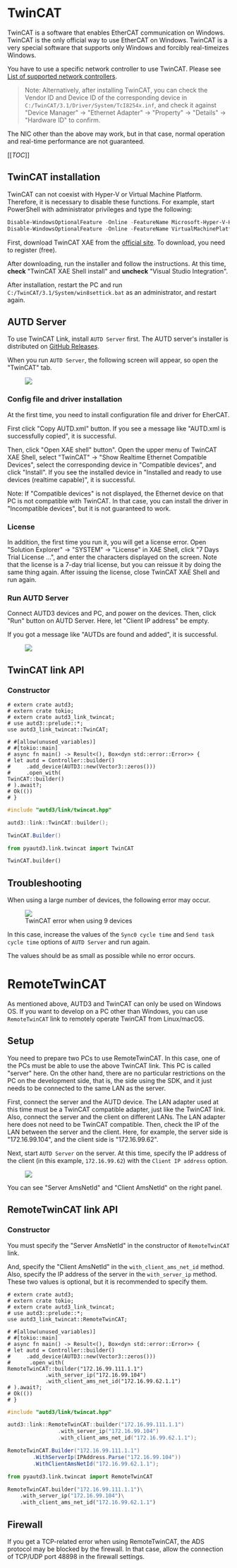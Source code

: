 # TwinCAT

TwinCAT is a software that enables EtherCAT communication on Windows.
TwinCAT is the only official way to use EtherCAT on Windows.
TwinCAT is a very special software that supports only Windows and forcibly real-timeizes Windows.

You have to use a specific network controller to use TwinCAT.
Please see [List of supported network controllers](https://infosys.beckhoff.com/english.php?content=../content/1033/tc3_overview/9309844363.html&id=).

> Note: Alternatively, after installing TwinCAT, you can check the Vendor ID and Device ID of the corresponding device in `C:/TwinCAT/3.1/Driver/System/TcI8254x.inf`, and check it against "Device Manager" → "Ethernet Adapter" → "Property" → "Details" → "Hardware ID" to confirm.

The NIC other than the above may work, but in that case, normal operation and real-time performance are not guaranteed.

[[_TOC_]]

## TwinCAT installation

TwinCAT can not coexist with Hyper-V or Virtual Machine Platform.
Therefore, it is necessary to disable these functions.
For example, start PowerShell with administrator privileges and type the following:

```PowerShell
Disable-WindowsOptionalFeature -Online -FeatureName Microsoft-Hyper-V-Hypervisor
Disable-WindowsOptionalFeature -Online -FeatureName VirtualMachinePlatform
```

First, download TwinCAT XAE from the [official site](https://www.beckhoff.com/en-en/).
To download, you need to register (free).

After downloading, run the installer and follow the instructions.
At this time, **check** "TwinCAT XAE Shell install" and **uncheck** "Visual Studio Integration".

After installation, restart the PC and run `C:/TwinCAT/3.1/System/win8settick.bat` as an administrator, and restart again.

## AUTD Server

To use TwinCAT Link, install `AUTD Server` first.
The AUTD server's installer is distributed on [GitHub Releases](https://github.com/shinolab/autd3/releases).

When you run `AUTD Server`, the following screen will appear, so open the "TwinCAT" tab.

<figure>
  <img src="../../fig/Users_Manual/autdserver_twincat.jpg"/>
</figure>

### Config file and driver installation

At the first time, you need to install configuration file and driver for EherCAT.

First click "Copy AUTD.xml" button.
If you see a message like "AUTD.xml is successfully copied", it is successful.

Then, click "Open XAE shell" button".
Open the upper menu of TwinCAT XAE Shell, select "TwinCAT" → "Show Realtime Ethernet Compatible Devices", select the corresponding device in "Compatible devices", and click "Install".
If you see the installed device in "Installed and ready to use devices (realtime capable)", it is successful.

Note: If "Compatible devices" is not displayed, the Ethernet device on that PC is not compatible with TwinCAT.
In that case, you can install the driver in "Incompatible devices", but it is not guaranteed to work.

### License

In addition, the first time you run it, you will get a license error.
Open "Solution Explorer" → "SYSTEM" → "License" in XAE Shell, click "7 Days Trial License ...", and enter the characters displayed on the screen.
Note that the license is a 7-day trial license, but you can reissue it by doing the same thing again.
After issuing the license, close TwinCAT XAE Shell and run again.

### Run AUTD Server

Connect AUTD3 devices and PC, and power on the devices.
Then, click "Run" button on AUTD Server.
Here, let "Client IP address" be empty.

If you got a message like "AUTDs are found and added", it is successful.

<figure>
  <img src="../../fig/Users_Manual/autdserver_twincat_run.jpg"/>
</figure>

## TwinCAT link API

### Constructor

```rust,should_panic,edition2021
# extern crate autd3;
# extern crate tokio;
# extern crate autd3_link_twincat;
# use autd3::prelude::*;
use autd3_link_twincat::TwinCAT;

# #[allow(unused_variables)]
# #[tokio::main]
# async fn main() -> Result<(), Box<dyn std::error::Error>> {
# let autd = Controller::builder()
#     .add_device(AUTD3::new(Vector3::zeros()))
#     .open_with(
TwinCAT::builder()
# ).await?;
# Ok(())
# }
```

```cpp
#include "autd3/link/twincat.hpp"

autd3::link::TwinCAT::builder();
```

```cs
TwinCAT.Builder()
```

```python
from pyautd3.link.twincat import TwinCAT

TwinCAT.builder()
```
## Troubleshooting

When using a large number of devices, the following error may occur.

<figure>
  <img src="../../fig/Users_Manual/tcerror.jpg"/>
  <figcaption>TwinCAT error when using 9 devices</figcaption>
</figure>

In this case, increase the values of the `Sync0 cycle time` and `Send task cycle time` options of `AUTD Server` and run again.

The values should be as small as possible while no error occurs.

# RemoteTwinCAT

As mentioned above, AUTD3 and TwinCAT can only be used on Windows OS.
If you want to develop on a PC other than Windows, you can use `RemoteTwinCAT` link to remotely operate TwinCAT from Linux/macOS.

## Setup

You need to prepare two PCs to use RemoteTwinCAT.
In this case, one of the PCs must be able to use the above TwinCAT link.
This PC is called "server" here.
On the other hand, there are no particular restrictions on the PC on the development side, that is, the side using the SDK, and it just needs to be connected to the same LAN as the server.

First, connect the server and the AUTD device.
The LAN adapter used at this time must be a TwinCAT compatible adapter, just like the TwinCAT link.
Also, connect the server and the client on different LANs.
The LAN adapter here does not need to be TwinCAT compatible.
Then, check the IP of the LAN between the server and the client.
Here, for example, the server side is "172.16.99.104", and the client side is "172.16.99.62".

Next, start `AUTD Server` on the server.
At this time, specify the IP address of the client (in this example, `172.16.99.62`) with the `Client IP address` option.

<figure>
  <img src="../../fig/Users_Manual/autdserver_remotetwincat.jpg"/>
</figure>

You can see "Server AmsNetId" and "Client AmsNetId" on the right panel.

## RemoteTwinCAT link API

### Constructor

You must specify the "Server AmsNetId" in the constructor of `RemoteTwinCAT` link.

And, specify the "Client AmsNetId" in the `with_client_ams_net_id` method.
Also, specify the IP address of the server in the `with_server_ip` method.
These two values is optional, but it is recommended to specify them.

```rust,should_panic,edition2021
# extern crate autd3;
# extern crate tokio;
# extern crate autd3_link_twincat;
# use autd3::prelude::*;
use autd3_link_twincat::RemoteTwinCAT;

# #[allow(unused_variables)]
# #[tokio::main]
# async fn main() -> Result<(), Box<dyn std::error::Error>> {
# let autd = Controller::builder()
#     .add_device(AUTD3::new(Vector3::zeros()))
#      .open_with(
RemoteTwinCAT::builder("172.16.99.111.1.1")
            .with_server_ip("172.16.99.104")
            .with_client_ams_net_id("172.16.99.62.1.1")
# ).await?;
# Ok(())
# }
```

```cpp
#include "autd3/link/twincat.hpp"

autd3::link::RemoteTwinCAT::builder("172.16.99.111.1.1")
				.with_server_ip("172.16.99.104")
				.with_client_ams_net_id("172.16.99.62.1.1");
```

```cs
RemoteTwinCAT.Builder("172.16.99.111.1.1")
        .WithServerIp(IPAddress.Parse("172.16.99.104"))
        .WithClientAmsNetId("172.16.99.62.1.1");
```

```python
from pyautd3.link.twincat import RemoteTwinCAT

RemoteTwinCAT.builder("172.16.99.111.1.1")\
    .with_server_ip("172.16.99.104")\
    .with_client_ams_net_id("172.16.99.62.1.1")
```

## Firewall

If you get a TCP-related error when using RemoteTwinCAT, the ADS protocol may be blocked by the firewall.
In that case, allow the connection of TCP/UDP port 48898 in the firewall settings.
